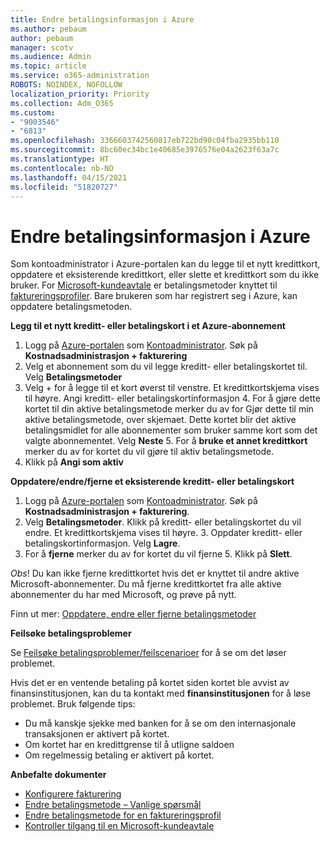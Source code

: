 ```yaml
---
title: Endre betalingsinformasjon i Azure
ms.author: pebaum
author: pebaum
manager: scotv
ms.audience: Admin
ms.topic: article
ms.service: o365-administration
ROBOTS: NOINDEX, NOFOLLOW
localization_priority: Priority
ms.collection: Adm_O365
ms.custom:
- "9003546"
- "6813"
ms.openlocfilehash: 3366603742560817eb722bd90c04fba2935bb110
ms.sourcegitcommit: 8bc60ec34bc1e40685e3976576e04a2623f63a7c
ms.translationtype: HT
ms.contentlocale: nb-NO
ms.lasthandoff: 04/15/2021
ms.locfileid: "51820727"
---
```

# <a name="change-payment-information-in-azure"></a>Endre betalingsinformasjon i Azure

Som kontoadministrator i Azure-portalen kan du legge til et nytt kredittkort, oppdatere et eksisterende kredittkort, eller slette et kredittkort som du ikke bruker. For [Microsoft-kundeavtale](https://docs.microsoft.com/azure/billing/billing-how-to-change-credit-card?WT.mc_id=Portal-Microsoft_Azure_Support#check-access-to-a-microsoft-customer-agreement) er betalingsmetoder knyttet til [faktureringsprofiler](https://docs.microsoft.com/azure/billing/billing-how-to-change-credit-card?WT.mc_id=Portal-Microsoft_Azure_Support#change-payment-method-for-a-billing-profile). Bare brukeren som har registrert seg i Azure, kan oppdatere betalingsmetoden.

**Legg til et nytt kreditt- eller betalingskort i et Azure-abonnement**

1. Logg på [Azure-portalen](https://portal.azure.com/) som [Kontoadministrator](https://docs.microsoft.com/azure/billing/billing-subscription-transfer?WT.mc_id=Portal-Microsoft_Azure_Support#whoisaa). Søk på **Kostnadsadministrasjon + fakturering**
2. Velg et abonnement som du vil legge kreditt- eller betalingskortet til. Velg **Betalingsmetoder**
3. Velg + for å legge til et kort øverst til venstre. Et kredittkortskjema vises til høyre. Angi kreditt- eller betalingskortinformasjon 4. For å gjøre dette kortet til din aktive betalingsmetode merker du av for Gjør dette til min aktive betalingsmetode, over skjemaet. Dette kortet blir det aktive betalingsmidlet for alle abonnementer som bruker samme kort som det valgte abonnementet. Velg **Neste** 5. For å **bruke et annet kredittkort** merker du av for kortet du vil gjøre til aktiv betalingsmetode.
6. Klikk på **Angi som aktiv**

**Oppdatere/endre/fjerne et eksisterende kreditt- eller betalingskort**

1. Logg på [Azure-portalen](https://portal.azure.com/) som [Kontoadministrator](https://docs.microsoft.com/azure/billing/billing-subscription-transfer?WT.mc_id=Portal-Microsoft_Azure_Support#whoisaa). Søk på **Kostnadsadministrasjon + fakturering**.
2. Velg **Betalingsmetoder**. Klikk på kreditt- eller betalingskortet du vil endre. Et kredittkortskjema vises til høyre. 3. Oppdater kreditt- eller betalingskortinformasjon. Velg **Lagre**.
4. For å **fjerne** merker du av for kortet du vil fjerne 5. Klikk på **Slett**.

_Obs_! Du kan ikke fjerne kredittkortet hvis det er knyttet til andre aktive Microsoft-abonnementer. Du må fjerne kredittkortet fra alle aktive abonnementer du har med Microsoft, og prøve på nytt.

Finn ut mer: [Oppdatere, endre eller fjerne betalingsmetoder](https://docs.microsoft.com/azure/billing/billing-how-to-change-credit-card?WT.mc_id=Portal-Microsoft_Azure_Support)

**Feilsøke betalingsproblemer**

Se [Feilsøke betalingsproblemer/feilscenarioer](https://support.microsoft.com/help/4505172/troubleshooting-payment-issues) for å se om det løser problemet.

Hvis det er en ventende betaling på kortet siden kortet ble avvist av finansinstitusjonen, kan du ta kontakt med **finansinstitusjonen** for å løse problemet. Bruk følgende tips:

- Du må kanskje sjekke med banken for å se om den internasjonale transaksjonen er aktivert på kortet.
- Om kortet har en kredittgrense til å utligne saldoen
- Om regelmessig betaling er aktivert på kortet.

**Anbefalte dokumenter**

- [Konfigurere fakturering](https://azure.microsoft.com/pricing/invoicing/)
- [Endre betalingsmetode – Vanlige spørsmål](https://docs.microsoft.com/azure/billing/billing-how-to-change-credit-card?WT.mc_id=Portal-Microsoft_Azure_Support#frequently-asked-questions)
- [Endre betalingsmetode for en faktureringsprofil](https://docs.microsoft.com/azure/billing/billing-how-to-change-credit-card?WT.mc_id=Portal-Microsoft_Azure_Support#change-payment-method-for-a-billing-profile)
- [Kontroller tilgang til en Microsoft-kundeavtale](https://docs.microsoft.com/azure/billing/billing-how-to-change-credit-card?WT.mc_id=Portal-Microsoft_Azure_Support#check-access-to-a-microsoft-customer-agreement)
